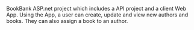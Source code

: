 BookBank
ASP.net project which includes a API project and a client Web App. Using the App, a user can create, update and view new authors and books. They can also assign a book to an author.
